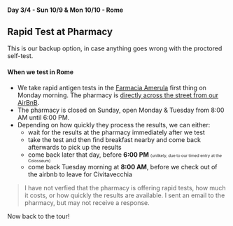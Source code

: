 #### Day 3/4 - Sun 10/9 & Mon 10/10 - Rome
## **Rapid Test at Pharmacy**

This is our backup option, in case anything goes wrong with the proctored self-test.

#### When we test in Rome

* We take rapid antigen tests in the [Farmacia Amerula](https://www.farmaciamerulana.it/) first thing on Monday morning.  The pharmacy is [directly across the street from our AirBnB](https://goo.gl/maps/r74PguPdA7wb2yhi8). 
* The pharmacy is closed on Sunday, open Monday & Tuesday from 8:00 AM until 6:00 PM.
* Depending on how quickly they process the results, we can either: 
  * wait for the results at the pharmacy immediately after we test 
  * take the test and then find breakfast nearby and come back afterwards to pick up the results
  * come back later that day, before **6:00 PM** <span style="font-size:65%">(unlikely, due to our timed entry at the Colosseum)</span>
  * come back Tuesday morning at **8:00 AM**, before we check out of the airbnb to leave for Civitavecchia

> I have not verfied that the pharmacy is offering rapid tests, how much it costs, or how quickly the results are available.  I sent an email to the pharmacy, but may not receive a response.

Now back to the tour!
